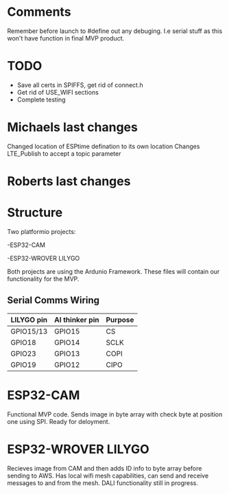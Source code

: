 # Comments 
Remember before launch to #define out any debuging. I.e serial stuff as this won't have function in final MVP product. 

# TODO 

- Save all certs in SPIFFS, get rid of connect.h 
- Get rid of USE_WIFI sections 
- Complete testing 


# Michaels last changes

Changed location of ESPtime defination to its own location 
Changes LTE_Publish to accept a topic parameter

# Roberts last changes


# Structure

Two platformio projects:

-ESP32-CAM 

-ESP32-WROVER LILYGO

Both projects are using the Ardunio Framework. These files will contain our functionality for the MVP. 

## Serial Comms Wiring

| LILYGO pin | AI thinker pin | Purpose |
| ---------- | -------------- | ------- |
| GPIO15/13  | GPIO15         | CS      |
| GPIO18     | GPIO14         | SCLK    |
| GPIO23     | GPIO13         | COPI    |
| GPIO19     | GPIO12         | CIPO    |

# ESP32-CAM

Functional MVP code. Sends image in byte array with check byte at position one using SPI. Ready for deloyment. 

# ESP32-WROVER LILYGO

Recieves image from CAM and then adds ID info to byte array before sending to AWS.
Has local wifi mesh capabilities, can send and receive messages to and from the mesh.
DALI functionality still in progress.
